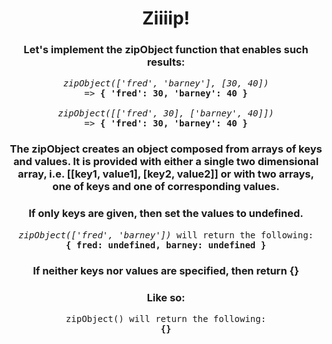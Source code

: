 <div align = "center">

# Ziiiip!

</div>

<div align = "center">

<h3>Let's implement the zipObject function that enables such results:</h3>

<pre><em>zipObject(['fred', 'barney'], [30, 40])</em>
=> <strong>{ 'fred': 30, 'barney': 40 }</strong>

<em>zipObject([['fred', 30], ['barney', 40]])</em>
=> <strong>{ 'fred': 30, 'barney': 40 }</strong>
</pre>

<h3>The zipObject creates an object composed from arrays of keys and values. It is provided with either a single two dimensional array, i.e. [[key1, value1], [key2, value2]] or with two arrays, one of keys and one of corresponding values.</h3>

<h3>If only keys are given, then set the values to undefined.</h3>

<pre><em>zipObject(['fred', 'barney'])</em> will return the following:
<strong>{ fred: undefined, barney: undefined }</strong>
</pre>

<h3>If neither keys nor values are specified, then return {}</h3>

<h3>Like so:</h3>

<pre>zipObject() will return the following:
<strong>{}</strong>
</pre>
</div>
